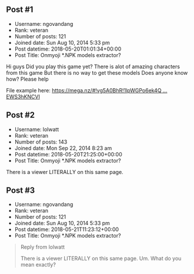 ## Post #1
- Username: ngovandang
- Rank: veteran
- Number of posts: 121
- Joined date: Sun Aug 10, 2014 5:33 pm
- Post datetime: 2018-05-20T01:01:34+00:00
- Post Title: Onmyoji *.NPK models extractor?

Hi guys
Did you play this game yet?
There is alot of amazing characters from this game
But there is no way to get these models
Does anyone know how? Please help

File example here: [https://mega.nz/#!vg5A0BhR!1lpWGPo6ek4Q ... EWS3hKNCVI](https://mega.nz/#!vg5A0BhR!1lpWGPo6ek4QupW2rcj--CEIJQhWyu_I-EWS3hKNCVI)
## Post #2
- Username: lolwatt
- Rank: veteran
- Number of posts: 143
- Joined date: Mon Sep 22, 2014 8:23 am
- Post datetime: 2018-05-20T21:25:00+00:00
- Post Title: Onmyoji *.NPK models extractor?

There is a viewer LITERALLY on this same page.
## Post #3
- Username: ngovandang
- Rank: veteran
- Number of posts: 121
- Joined date: Sun Aug 10, 2014 5:33 pm
- Post datetime: 2018-05-21T11:23:12+00:00
- Post Title: Onmyoji *.NPK models extractor?

> Reply from lolwatt
>
> There is a viewer LITERALLY on this same page.
Um. What do you mean exactly?
